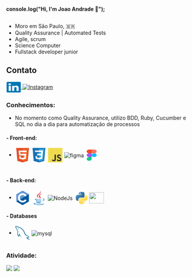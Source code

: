 #### console.log("Hi, I'm Joao Andrade 👋");

## 

- Moro em São Paulo,  :brazil:
- Quality Assurance | Automated Tests
- Agile, scrum
- Science Computer
- Fullstack developer junior 

## Contato

<a href="https://www.linkedin.com/in/joao-vitor-andrade-de-araujo-9656b119b/" target="_blank">
  <img align="center" alt="Joao-LinkedIn" height="30" width="40" src="https://raw.githubusercontent.com/devicons/devicon/master/icons/linkedin/linkedin-original.svg">
</a>

<a href="https://www.instagram.com/andradejv__/" target="_blank">
  <img align="center" alt="Instagram" height="30" width="30" src="https://image.flaticon.com/icons/png/512/1384/1384063.png">
</a>

### Conhecimentos:

- No momento como Quality Assurance, utilizo BDD, Ruby, Cucumber e SQL no dia a dia para automatização de processos

#### - Front-end:

- <img align="center" alt="HTML" heigth="30" width="40" src="https://raw.githubusercontent.com/devicons/devicon/master/icons/html5/html5-original.svg"> <img align="center" alt="CSS" heigth="30" width="40" src="https://raw.githubusercontent.com/devicons/devicon/master/icons/css3/css3-original.svg"> <img align="center" alt="Js" heigth="28" width="40" src="https://raw.githubusercontent.com/devicons/devicon/master/icons/javascript/javascript-original.svg"> <img align="center" alt="figma" height="30" width="40" src="https://cdn.jsdelivr.net/gh/devicons/devicon/icons/react/react-original.svg"><img align="center" alt="figma" height="30" width="40" src="https://raw.githubusercontent.com/devicons/devicon/master/icons/figma/figma-original.svg"> 
#
#### - Back-end:
- <img align="center" alt="C" heigth="30" width="40" src="https://raw.githubusercontent.com/devicons/devicon/master/icons/c/c-original.svg"> <img align="center" alt="Java" heigth="30" width="40" src="https://raw.githubusercontent.com/devicons/devicon/master/icons/java/java-original.svg"> <img align="center" alt="NodeJs" heigth="30" width="40" src="https://cdn.jsdelivr.net/gh/devicons/devicon/icons/nodejs/nodejs-plain.svg"> <img align="center" alt="Python" heigth="30" width="40" src="https://raw.githubusercontent.com/devicons/devicon/master/icons/python/python-original.svg"><img align="center" height="30" width="40" src="https://cdn.jsdelivr.net/gh/devicons/devicon/icons/ruby/ruby-original.svg">

#### - Databases
- <img align="center" alt="mysql" heigth="30" width="40" src="https://raw.githubusercontent.com/devicons/devicon/master/icons/mysql/mysql-original.svg"> <img align="center" alt="mysql" heigth="30" width="40" src="https://cdn.jsdelivr.net/gh/devicons/devicon/icons/mongodb/mongodb-original.svg">  
##

### Atividade:

<div style="display:inline-block"> 
  <a href="https://github.com/AndradeJV"></a>
  <img height="140em" src="https://github-readme-stats.vercel.app/api?username=AndradeJV&show_icons=true&theme=dracula&include_all_commits=true&count_private=true"/> 
  <img height="140em" src="https://github-readme-stats.vercel.app/api/top-langs/?username=AndradeJV&layout=compact&langs_count=16&theme=dracula"/>
</div>
